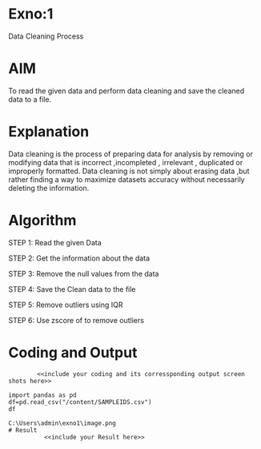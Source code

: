 # Exno:1
Data Cleaning Process

# AIM
To read the given data and perform data cleaning and save the cleaned data to a file.

# Explanation
Data cleaning is the process of preparing data for analysis by removing or modifying data that is incorrect ,incompleted , irrelevant , duplicated or improperly formatted. Data cleaning is not simply about erasing data ,but rather finding a way to maximize datasets accuracy without necessarily deleting the information.

# Algorithm
STEP 1: 
Read the given Data

STEP 2: 
Get the information about the data

STEP 3: 
Remove the null values from the data

STEP 4: 
Save the Clean data to the file

STEP 5: 
Remove outliers using IQR

STEP 6: 
Use zscore of to remove outliers

# Coding and Output
            <<include your coding and its corressponding output screen shots here>>
```            
import pandas as pd
df=pd.read_csv("/content/SAMPLEIDS.csv")
df

C:\Users\admin\exno1\image.png
# Result
          <<include your Result here>>
